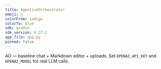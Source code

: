 ```yaml
---
title: AgentiveOrchestrator
emoji: 🚀
colorFrom: indigo
colorTo: blue
sdk: gradio
sdk_version: 4.37.2
app_file: app.py
pinned: false
---
```


AO — baseline chat + Markdown editor + uploads. Set `OPENAI_API_KEY` and `OPENAI_MODEL` for real LLM calls.
